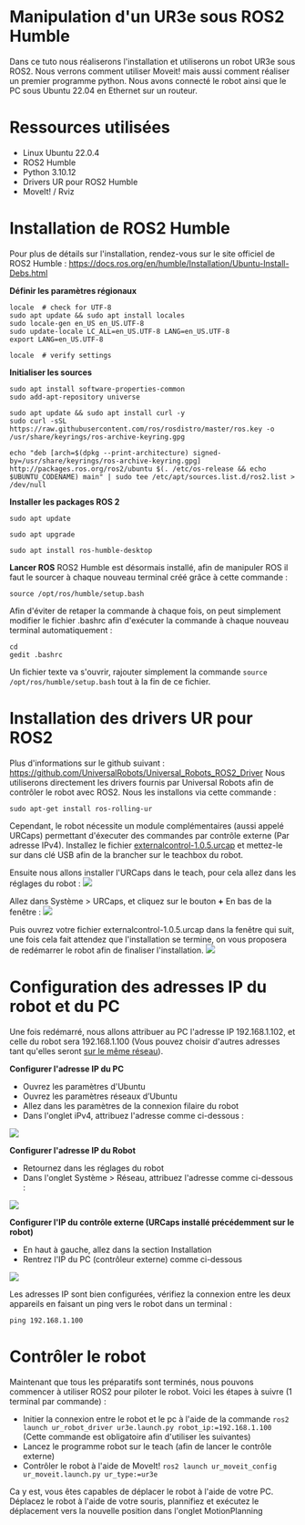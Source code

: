 # Manipulation d'un UR3e sous ROS2 Humble

Dans ce tuto nous réaliserons l'installation et utiliserons un robot UR3e sous ROS2. Nous verrons comment utiliser Moveit! mais aussi comment réaliser un premier programme python. Nous avons connecté le robot ainsi que le PC sous Ubuntu 22.04 en Ethernet sur un routeur. 

# Ressources utilisées
- Linux Ubuntu 22.0.4
- ROS2 Humble
- Python 3.10.12
- Drivers UR pour ROS2 Humble
- MoveIt! / Rviz

# Installation de ROS2 Humble
Pour plus de détails sur l'installation, rendez-vous sur le site officiel de ROS2 Humble : 
https://docs.ros.org/en/humble/Installation/Ubuntu-Install-Debs.html

**Définir les paramètres régionaux**
```
locale  # check for UTF-8
sudo apt update && sudo apt install locales
sudo locale-gen en_US en_US.UTF-8
sudo update-locale LC_ALL=en_US.UTF-8 LANG=en_US.UTF-8
export LANG=en_US.UTF-8

locale  # verify settings
```

**Initialiser les sources**
```
sudo apt install software-properties-common
sudo add-apt-repository universe
```
```
sudo apt update && sudo apt install curl -y
sudo curl -sSL https://raw.githubusercontent.com/ros/rosdistro/master/ros.key -o /usr/share/keyrings/ros-archive-keyring.gpg
```
```
echo "deb [arch=$(dpkg --print-architecture) signed-by=/usr/share/keyrings/ros-archive-keyring.gpg] http://packages.ros.org/ros2/ubuntu $(. /etc/os-release && echo $UBUNTU_CODENAME) main" | sudo tee /etc/apt/sources.list.d/ros2.list > /dev/null
```

**Installer les packages ROS 2**
```
sudo apt update
```
```
sudo apt upgrade
```
```
sudo apt install ros-humble-desktop
```
**Lancer ROS**
ROS2 Humble est désormais installé, afin de manipuler ROS il faut le sourcer à chaque nouveau terminal créé grâce à cette commande :
```
source /opt/ros/humble/setup.bash
```


Afin d'éviter de retaper la commande à chaque fois, on peut simplement modifier le fichier .bashrc afin d'exécuter la commande à chaque nouveau terminal automatiquement :
```
cd
gedit .bashrc
```
Un fichier texte va s'ouvrir, rajouter simplement la commande ``source /opt/ros/humble/setup.bash`` tout à la fin de ce fichier. 

# Installation des drivers UR pour ROS2
Plus d'informations sur le github suivant : https://github.com/UniversalRobots/Universal_Robots_ROS2_Driver
Nous utiliserons directement les drivers fournis par Universal Robots afin de contrôler le robot avec ROS2. Nous les installons via cette commande : 
```
sudo apt-get install ros-rolling-ur
```
Cependant, le robot nécessite un module complémentaires (aussi appelé URCaps) permettant d'éxecuter des commandes par contrôle externe (Par adresse IPv4). Installez le fichier [externalcontrol-1.0.5.urcap](externalcontrol-1.0.5.urcap) et mettez-le sur dans clé USB afin de la brancher sur le teachbox du robot. 

Ensuite nous allons installer l'URCaps dans le teach, pour cela allez dans les réglages du robot : 
![](assets/images/photo_3.jpeg)

Allez dans Système > URCaps, et cliquez sur le bouton **+** En bas de la fenêtre :
![](assets/images/photo_2.jpeg)

Puis ouvrez votre fichier externalcontrol-1.0.5.urcap dans la fenêtre qui suit, une fois cela fait attendez que l'installation se termine, on vous proposera de redémarrer le robot afin de finaliser l'installation.
![](assets/images/photo_1.jpeg)

# Configuration des adresses IP du robot et du PC
Une fois redémarré, nous allons attribuer au PC l'adresse IP 192.168.1.102, et celle du robot sera 192.168.1.100 (Vous pouvez choisir d'autres adresses tant qu'elles seront <ins>sur le même réseau</ins>).

**Configurer l'adresse IP du PC**
- Ouvrez les paramètres d'Ubuntu
- Ouvrez les paramètres réseaux d’Ubuntu
- Allez dans les paramètres de la connexion filaire du robot
- Dans l'onglet iPv4, attribuez l'adresse comme ci-dessous :

![](assets/images/linux.jpeg)

**Configurer l'adresse IP du Robot**
- Retournez dans les réglages du robot
- Dans l'onglet Système > Réseau, attribuez l'adresse comme ci-dessous :

![](assets/images/robot.jpeg)

**Configurer l'IP du contrôle externe (URCaps installé précédemment sur le robot)**
- En haut à gauche, allez dans la section Installation
- Rentrez l'IP du PC (contrôleur externe) comme ci-dessous

![](assets/images/urcap.jpeg)

Les adresses IP sont bien configurées, vérifiez la connexion entre les deux appareils en faisant un ping vers le robot dans un terminal : 
```
ping 192.168.1.100
```

# Contrôler le robot
Maintenant que tous les préparatifs sont terminés, nous pouvons commencer à utiliser ROS2 pour piloter le robot. Voici les étapes à suivre (1 terminal par commande) :
- Initier la connexion entre le robot et le pc à l'aide de la commande ``ros2 launch ur_robot_driver ur3e.launch.py robot_ip:=192.168.1.100`` (Cette commande est obligatoire afin d'utiliser les suivantes)
- Lancez le programme robot sur le teach (afin de lancer le contrôle externe)
- Contrôler le robot à l'aide de MoveIt! ``ros2 launch ur_moveit_config ur_moveit.launch.py ur_type:=ur3e``

Ca y est, vous êtes capables de déplacer le robot à l'aide de votre PC. Déplacez le robot à l'aide de votre souris, plannifiez et exécutez le déplacement vers la nouvelle position dans l'onglet MotionPlanning

